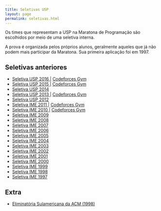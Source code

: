 ```yaml
---
title: Seletivas USP
layout: page
permalink: seletivas.html
---
```


Os times que representam a USP na Maratona de Programação são escolhidos por meio de uma seletiva interna.

A prova é organizada pelos próprios alunos, geralmente aqueles que já não podem mais participar da Maratona. Sua primeira aplicação foi em 1997.

<h2> Seletivas anteriores </h2>
<ul>
  <li> <a href="seletiva-2016"> Seletiva USP 2016 </a> | <a href="http://codeforces.com/gym/101064"> Codeforces Gym </a> </li>
  <li> <a href="seletiva-2015"> Seletiva USP 2015 </a> | <a href="http://codeforces.com/gym/101047"> Codeforces Gym </a> </li>
  <li> <a href="seletiva-2014"> Seletiva USP 2014 </a> </li>
  <li> <a href="seletiva-2013"> Seletiva USP 2013 </a> | <a href="http://codeforces.com/gym/101726"> Codeforces Gym </a> </li>
  <li> <a href="seletiva-2012"> Seletiva USP 2012 </a> </li>
  <li> <a href="seletiva-2011"> Seletiva IME 2011 </a> | <a href="http://codeforces.com/gym/101081"> Codeforces Gym </a> </li>
  <li> <a href="seletiva-2010"> Seletiva IME 2010 </a> | <a href="http://codeforces.com/gym/101055"> Codeforces Gym </a> </li>
  <li> <a href="seletiva-2009"> Seletiva IME 2009 </a> </li>
  <li> <a href="seletiva-2008"> Seletiva IME 2008 </a> </li>
  <li> <a href="seletiva-2007"> Seletiva IME 2007 </a> </li>
  <li> <a href="seletiva-2006"> Seletiva IME 2006 </a> </li>
  <li> <a href="seletiva-2005"> Seletiva IME 2005 </a> </li>
  <li> <a href="seletiva-2004"> Seletiva IME 2004 </a> </li>
  <li> <a href="seletiva-2003"> Seletiva IME 2003 </a> </li>
  <li> <a href="seletiva-2002"> Seletiva IME 2002 </a> </li>
  <li> <a href="seletiva-2001"> Seletiva IME 2001 </a> </li>
  <li> <a href="seletiva-2000"> Seletiva IME 2000 </a> </li>
  <li> <a href="seletiva-1999"> Seletiva IME 1999 </a> </li>
  <li> <a href="seletiva-1998"> Seletiva IME 1998 </a> </li>
  <li> <a href="seletiva-1997"> Seletiva IME 1997 </a> </li>
</ul>

<h2> Extra </h2>
<ul>
  <li> <a href="http://www.ime.usp.br/~maratona/assets/seletivas/acm/"> Eliminatória Sulamericana da ACM (1998) </a> </li>
</ul>

